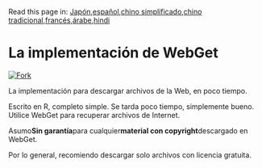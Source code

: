 <!-- # WebGet  [![GitHub forks](https://img.shields.io/github/forks/Tyler887/WebGet?label=Fork&style=social)](https://github.com/Tyler887/WebGet/fork)  The implementation to download files from the Web, in a short time.  Written in R, complete simple. It takes a short time, simply good. Use WebGet to retrieve files from the world wide web.    I assume **no warranty** for any **copyrighted material** downloaded on WebGet. I usally recommend downloading freely licensed files only. <br />https://github.com?Tyler887/WebGet/commit/main/ -->

Read this page in: [Japón](README.ja.md),[español](README.es.md),[chino simplificado](README.zh-CN.md),[chino tradicional](README.zh-TW.md),[francés](README.fr.md),[árabe](README.ar.md),[hindi](README.hi.md)

# La implementación de WebGet

[![Fork](https://img.shields.io/github/forks/Tyler887/WebGet?label=Fork&style=social)](https://github.com/Tyler887/WebGet/fork)

La implementación para descargar archivos de la Web, en poco tiempo.

Escrito en R, completo simple. Se tarda poco tiempo, simplemente bueno. Utilice WebGet para recuperar archivos de Internet.

Asumo**Sin garantía**para cualquier**material con copyright**descargado en WebGet.

Por lo general, recomiendo descargar solo archivos con licencia gratuita.
